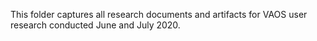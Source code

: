 This folder captures all research documents and artifacts for VAOS user research conducted June and July 2020. 
